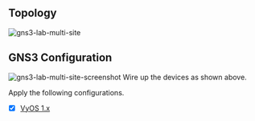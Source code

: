 ## Topology
![gns3-lab-multi-site](https://user-images.githubusercontent.com/1628412/54605124-41bc8580-4a94-11e9-9d93-e2b901151c59.png)
## GNS3 Configuration
![gns3-lab-multi-site-screenshot](https://user-images.githubusercontent.com/1628412/54611920-a3d0b700-4aa3-11e9-81b6-11a9a59be3d7.png)
Wire up the devices as shown above. 

Apply the following configurations.
 - [x] [VyOS 1.x](https://github.com/fadlytabrani/gns3-lab-multi-site/tree/master/VyOS-1.1x)
